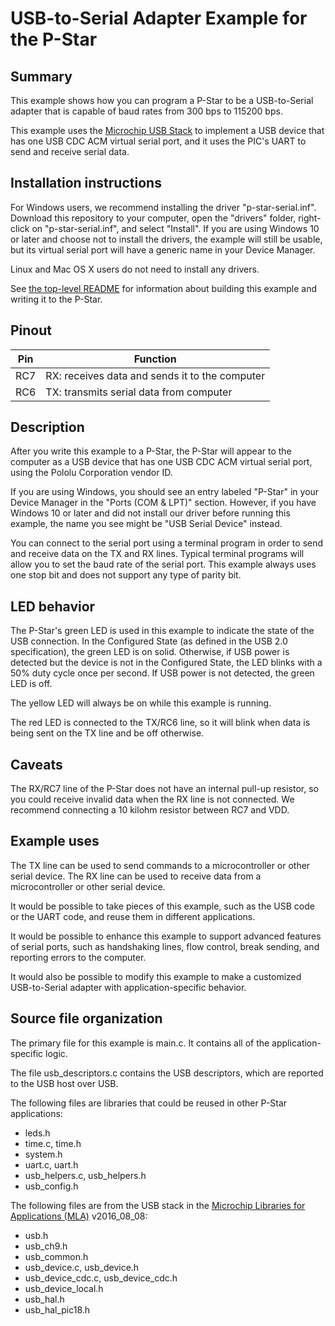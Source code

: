 # USB-to-Serial Adapter Example for the P-Star

## Summary

This example shows how you can program a P-Star to be a
USB-to-Serial adapter that is capable of baud rates from 300 bps to 115200 bps.

This example uses the [Microchip USB Stack][mla] to implement a USB device that
has one USB CDC ACM virtual serial port, and it uses the PIC's UART to
send and receive serial data.


## Installation instructions

For Windows users, we recommend installing the driver "p-star-serial.inf".
Download this repository to your computer, open the "drivers" folder,
right-click on "p-star-serial.inf", and select "Install".  If you are using
Windows 10 or later and choose not to install the drivers, the example will
still be usable, but its virtual serial port will have a generic name in your
Device Manager.

Linux and Mac OS X users do not need to install any drivers.

See [the top-level README](../README.md) for information about building this
example and writing it to the P-Star.


## Pinout

| Pin | Function                                        |
|-----|-------------------------------------------------|
| RC7 | RX: receives data and sends it to the computer  |
| RC6 | TX: transmits serial data from computer         |


## Description

After you write this example to a P-Star, the P-Star will appear to the
computer as a USB device that has one USB CDC ACM virtual serial port, using the
Pololu Corporation vendor ID.

If you are using Windows, you should see an entry labeled "P-Star" in your
Device Manager in the "Ports (COM & LPT)" section.  However, if you have Windows
10 or later and did not install our driver before running this example, the name
you see might be "USB Serial Device" instead.

You can connect to the serial port using a terminal program in order to send and
receive data on the TX and RX lines.  Typical terminal programs will allow you
to set the baud rate of the serial port.  This example always uses one stop bit
and does not support any type of parity bit.


## LED behavior

The P-Star's green LED is used in this example to indicate the state of the USB
connection.  In the Configured State (as defined in the USB 2.0 specification),
the green LED is on solid.  Otherwise, if USB power is detected but the device
is not in the Configured State, the LED blinks with a 50% duty cycle once per
second.  If USB power is not detected, the green LED is off.

The yellow LED will always be on while this example is running.

The red LED is connected to the TX/RC6 line, so it will blink when data is being
sent on the TX line and be off otherwise.


## Caveats

The RX/RC7 line of the P-Star does not have an internal pull-up resistor,
so you could receive invalid data when the RX line is not connected.  We
recommend connecting a 10 kilohm resistor between RC7 and VDD.


## Example uses

The TX line can be used to send commands to a microcontroller or other serial
device.  The RX line can be used to receive data from a microcontroller or other
serial device.

It would be possible to take pieces of this example, such as the USB code or the
UART code, and reuse them in different applications.

It would be possible to enhance this example to support advanced features of
serial ports, such as handshaking lines, flow control, break sending, and
reporting errors to the computer.

It would also be possible to modify this example to make a customized
USB-to-Serial adapter with application-specific behavior.


## Source file organization

The primary file for this example is main.c.  It contains all of the
application-specific logic.

The file usb_descriptors.c contains the USB descriptors, which are reported to
the USB host over USB.

The following files are libraries that could be reused in other P-Star
applications:

- leds.h
- time.c, time.h
- system.h
- uart.c, uart.h
- usb_helpers.c, usb_helpers.h
- usb_config.h

The following files are from the USB stack in the [Microchip Libraries for
Applications (MLA)][mla] v2016_08_08:

- usb.h
- usb_ch9.h
- usb_common.h
- usb_device.c, usb_device.h
- usb_device_cdc.c, usb_device_cdc.h
- usb_device_local.h
- usb_hal.h
- usb_hal_pic18.h

[mla]: http://www.microchip.com/mplab/microchip-libraries-for-applications